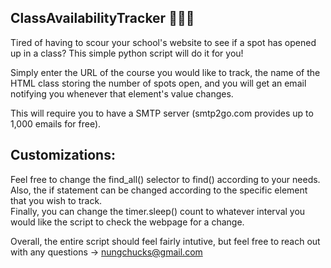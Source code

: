 ## ClassAvailabilityTracker 👩‍🏫🔎
Tired of having to scour your school's website to see if a spot has opened up in a class? This simple python script will do it for you! 

Simply enter the URL of the course you would like to track, the name of the HTML class  storing the number of spots open, and you will get an email notifying you whenever that element's value changes. 

This will require you to have a SMTP server (smtp2go.com provides up to 1,000 emails for free). 

## Customizations: 

Feel free to change the find_all() selector to find() according to your needs. 
Also, the if statement can be changed according to the specific element that you wish to track.  
Finally, you can change the timer.sleep() count to whatever interval you would like the script to check the webpage for a change. 

Overall, the entire script should feel fairly intutive, but feel free to reach out with any questions -> nungchucks@gmail.com
